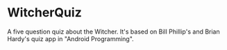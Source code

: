 # WitcherQuiz
A five question quiz about the Witcher. It's based on Bill Phillip's and Brian Hardy's quiz app in "Android Programming".
